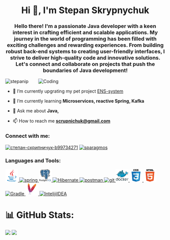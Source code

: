 <h1 align="center">Hi 👋, I'm Stepan Skrypnychuk</h1>
<h3 align="center">Hello there! I'm a passionate Java developer with a keen interest in crafting efficient and scalable applications. My journey in the world of programming has been filled with exciting challenges and rewarding experiences. From building robust back-end systems to creating user-friendly interfaces, I strive to deliver high-quality code and innovative solutions. Let's connect and collaborate on projects that push the boundaries of Java development!</h3>
<img align="right" alt="Coding" width="400" src="https://cdn.dribbble.com/users/1292677/screenshots/6139167/media/fcf7fd0c619bb87706533079240915f3.gif"></img>
<p align="left"> <img src="https://komarev.com/ghpvc/?username=stepanip&label=Profile%20views&color=0e75b6&style=flat" alt="stepanip" /> </p>

- 🔭 I’m currently upgrating my pet project [ENS-system](https://github.com/StepanIP/emergency-notification-system)

- 🌱 I’m currently learning **Microservices, reactive Spring, Kafka**

- 💬 Ask me about **Java,**

- 📫 How to reach me **scrupnichuk@gmail.com**

<h3 align="left">Connect with me:</h3>
<p align="left">
<a href="https://linkedin.com/in/степан-скрипничук-b99734271" target="blank"><img align="center" src="https://raw.githubusercontent.com/rahuldkjain/github-profile-readme-generator/master/src/images/icons/Social/linked-in-alt.svg" alt="степан-скрипничук-b99734271" height="30" width="40" /></a>
<a href="https://www.youtube.com/c/sparagmos" target="blank"><img align="center" src="https://raw.githubusercontent.com/rahuldkjain/github-profile-readme-generator/master/src/images/icons/Social/youtube.svg" alt="sparagmos" height="30" width="40" /></a>
</p>

<h3 align="left">Languages and Tools:</h3>
<p align="left"> 
  <a href="https://www.java.com" target="_blank" rel="noreferrer"> <img src="https://raw.githubusercontent.com/devicons/devicon/master/icons/java/java-original.svg" alt="java" width="40" height="40"/> </a> 
  <a href="https://spring.io/" target="_blank" rel="noreferrer"> <img src="https://www.vectorlogo.zone/logos/springio/springio-icon.svg" alt="spring" width="40" height="40"/> </a> 
  <a href="https://www.postgresql.org" target="_blank" rel="noreferrer"> <img src="https://raw.githubusercontent.com/devicons/devicon/master/icons/postgresql/postgresql-original-wordmark.svg" alt="postgresql" width="40" height="40"/> </a> 
  <a href="https://hibernate.org/" target="_blank" rel="noreferrer"> <img src="https://www.vectorlogo.zone/logos/hibernate/hibernate-icon.svg" alt="Hibernate" width="40" height="40"/> </a>
  <a href="https://postman.com" target="_blank" rel="noreferrer"> <img src="https://www.vectorlogo.zone/logos/getpostman/getpostman-icon.svg" alt="postman" width="40" height="40"/> </a> 
  <a href="https://git-scm.com/" target="_blank" rel="noreferrer"> <img src="https://www.vectorlogo.zone/logos/git-scm/git-scm-icon.svg" alt="git" width="40" height="40"/> </a> 
  <a href="https://www.docker.com/" target="_blank" rel="noreferrer"> <img src="https://raw.githubusercontent.com/devicons/devicon/master/icons/docker/docker-original-wordmark.svg" alt="docker" width="40" height="40"/> </a> 
  <a href="https://www.w3schools.com/css/" target="_blank" rel="noreferrer"> <img src="https://raw.githubusercontent.com/devicons/devicon/master/icons/css3/css3-original-wordmark.svg" alt="css3" width="40" height="40"/> </a> 
  <a href="https://www.w3.org/html/" target="_blank" rel="noreferrer"> <img src="https://raw.githubusercontent.com/devicons/devicon/master/icons/html5/html5-original-wordmark.svg" alt="html5" width="40" height="40"/> </a>
  <a href="https://gradle.org/" target="_blank" rel="noreferrer"> <img src="https://www.vectorlogo.zone/logos/gradle/gradle-icon.svg" alt="Gradle" width="40" height="40"/> </a>
  <a href="https://maven.apache.org/" target="_blank" rel="noreferrer"> <img src="https://raw.githubusercontent.com/vscode-icons/vscode-icons/master/icons/file_type_maven.svg" alt="Maven" width="40" height="40"/> </a>
  <a href="https://www.jetbrains.com/ru-ru/idea/" target="_blank" rel="noreferrer"> <img src="https://upload.vectorlogo.zone/logos/jetbrains_idea/images/d4398a36-c378-4511-a508-106ded6cd69a.svg" alt="IntelijiIDEA" width="40" height="40"/> </a>
</p>
<p width="40" height="40">

# 📊 GitHub Stats:
![](https://github-readme-stats.vercel.app/api?username=StepanIP&theme=tokyonight&hide_border=true&include_all_commits=true&count_private=true)
![](https://github-readme-streak-stats.herokuapp.com/?user=StepanIP&theme=tokyonight&hide_border=true)<br/>

</p>
